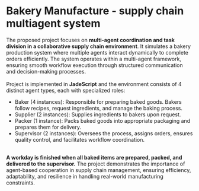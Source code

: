 <h1>Bakery Manufacture - supply chain multiagent system</h1>
The proposed project focuses on <b>multi-agent coordination and task division in a collaborative supply chain environment</b>. It simulates a bakery production system where multiple agents interact dynamically to complete orders efficiently. The system operates within a multi-agent framework, ensuring smooth workflow execution through structured communication and decision-making processes.
<br><br>
Project is implemented in <b>JadeScript</b> and the environment consists of 4 distinct agent types, each with specialized roles:
<ul>
  <li>Baker (4 instances): Responsible for preparing baked goods. Bakers follow recipes, request ingredients, and manage the baking process.</li>
  <li>Supplier (2 instances): Supplies ingredients to bakers upon request.</li>
  <li>Packer (1 instance): Packs baked goods into appropriate packaging and prepares them for delivery.</li>
  <li>Supervisor (2 instances): Oversees the process, assigns orders, ensures quality control, and facilitates workflow coordination.</li>
</ul>
<br>
<b>A workday is finished when all baked items are prepared, packed, and delivered to the supervisor.</b> The project demonstrates the importance of agent-based cooperation in supply chain management, ensuring efficiency, adaptability, and resilience in handling real-world manufacturing constraints.
